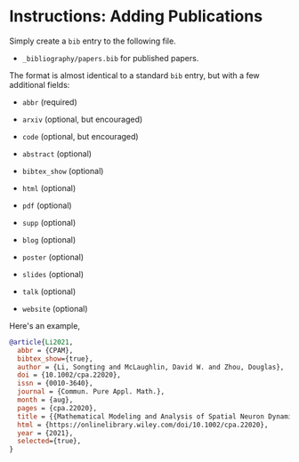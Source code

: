 # Instructions: Adding Publications
Simply create a `bib` entry to the following file.
<!-- - `_bibliography/dissertations.bib` for dissertations. -->
- `_bibliography/papers.bib` for published papers.
<!-- - `_bibliography/preprints.bib` for preprints. -->

The format is almost identical to a standard `bib` entry, but with a few additional fields:
- `abbr` (required)

- `arxiv` (optional, but encouraged)
- `code` (optional, but encouraged)

- `abstract` (optional)
- `bibtex_show` (optional)
- `html` (optional)
- `pdf` (optional)
- `supp` (optional)
- `blog` (optional)
- `poster` (optional)
- `slides` (optional)
- `talk` (optional)
- `website` (optional)

Here's an example,

```bibtex
@article{Li2021,
  abbr = {CPAM},
  bibtex_show={true},
  author = {Li, Songting and McLaughlin, David W. and Zhou, Douglas},
  doi = {10.1002/cpa.22020},
  issn = {0010-3640},
  journal = {Commun. Pure Appl. Math.},
  month = {aug},
  pages = {cpa.22020},
  title = {{Mathematical Modeling and Analysis of Spatial Neuron Dynamics: Dendritic Integration and Beyond}},
  html = {https://onlinelibrary.wiley.com/doi/10.1002/cpa.22020},
  year = {2021},
  selected={true},
}
```
